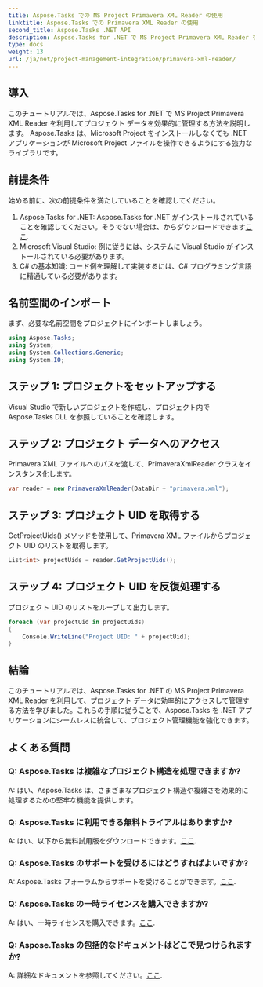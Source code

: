 ```yaml
---
title: Aspose.Tasks での MS Project Primavera XML Reader の使用
linktitle: Aspose.Tasks での Primavera XML Reader の使用
second_title: Aspose.Tasks .NET API
description: Aspose.Tasks for .NET で MS Project Primavera XML Reader を利用してプロジェクト データを効果的に管理する方法を学びます。ステップバイステップのガイダンスを取得し、よくある質問を調べてください。
type: docs
weight: 13
url: /ja/net/project-management-integration/primavera-xml-reader/
---
```

## 導入
このチュートリアルでは、Aspose.Tasks for .NET で MS Project Primavera XML Reader を利用してプロジェクト データを効果的に管理する方法を説明します。 Aspose.Tasks は、Microsoft Project をインストールしなくても .NET アプリケーションが Microsoft Project ファイルを操作できるようにする強力なライブラリです。
## 前提条件
始める前に、次の前提条件を満たしていることを確認してください。
1.  Aspose.Tasks for .NET: Aspose.Tasks for .NET がインストールされていることを確認してください。そうでない場合は、からダウンロードできます[ここ](https://releases.aspose.com/tasks/net/).
2. Microsoft Visual Studio: 例に従うには、システムに Visual Studio がインストールされている必要があります。
3. C# の基本知識: コード例を理解して実装するには、C# プログラミング言語に精通している必要があります。

## 名前空間のインポート
まず、必要な名前空間をプロジェクトにインポートしましょう。
```csharp
using Aspose.Tasks;
using System;
using System.Collections.Generic;
using System.IO;

```
## ステップ 1: プロジェクトをセットアップする
Visual Studio で新しいプロジェクトを作成し、プロジェクト内で Aspose.Tasks DLL を参照していることを確認します。
## ステップ 2: プロジェクト データへのアクセス
Primavera XML ファイルへのパスを渡して、PrimaveraXmlReader クラスをインスタンス化します。
```csharp
var reader = new PrimaveraXmlReader(DataDir + "primavera.xml");
```
## ステップ 3: プロジェクト UID を取得する
GetProjectUids() メソッドを使用して、Primavera XML ファイルからプロジェクト UID のリストを取得します。
```csharp
List<int> projectUids = reader.GetProjectUids();
```
## ステップ 4: プロジェクト UID を反復処理する
プロジェクト UID のリストをループして出力します。
```csharp
foreach (var projectUid in projectUids)
{
    Console.WriteLine("Project UID: " + projectUid);
}
```

## 結論
このチュートリアルでは、Aspose.Tasks for .NET の MS Project Primavera XML Reader を利用して、プロジェクト データに効率的にアクセスして管理する方法を学びました。これらの手順に従うことで、Aspose.Tasks を .NET アプリケーションにシームレスに統合して、プロジェクト管理機能を強化できます。
## よくある質問
### Q: Aspose.Tasks は複雑なプロジェクト構造を処理できますか?
A: はい、Aspose.Tasks は、さまざまなプロジェクト構造や複雑さを効果的に処理するための堅牢な機能を提供します。
### Q: Aspose.Tasks に利用できる無料トライアルはありますか?
 A: はい、以下から無料試用版をダウンロードできます。[ここ](https://releases.aspose.com/).
### Q: Aspose.Tasks のサポートを受けるにはどうすればよいですか?
 A: Aspose.Tasks フォーラムからサポートを受けることができます。[ここ](https://forum.aspose.com/c/tasks/15).
### Q: Aspose.Tasks の一時ライセンスを購入できますか?
 A: はい、一時ライセンスを購入できます。[ここ](https://purchase.aspose.com/temporary-license/).
### Q: Aspose.Tasks の包括的なドキュメントはどこで見つけられますか?
 A: 詳細なドキュメントを参照してください。[ここ](https://reference.aspose.com/tasks/net/).